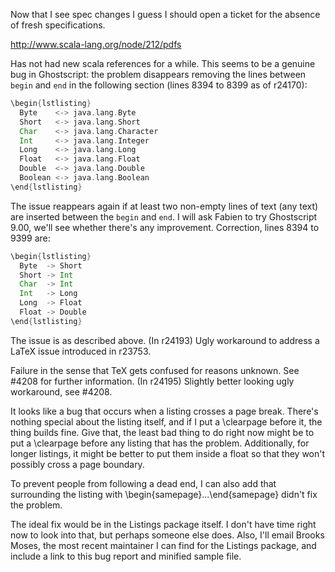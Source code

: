 Now that I see spec changes I guess I should open a ticket for the absence of fresh specifications.

http://www.scala-lang.org/node/212/pdfs

Has not had new scala references for a while.
This seems to be a genuine bug in Ghostscript: the problem disappears removing the lines between `begin` and `end` in the following section (lines 8394 to 8399 as of r24170):
```scala
\begin{lstlisting}
  Byte    <-> java.lang.Byte
  Short   <-> java.lang.Short
  Char    <-> java.lang.Character
  Int     <-> java.lang.Integer
  Long    <-> java.lang.Long
  Float   <-> java.lang.Float
  Double  <-> java.lang.Double
  Boolean <-> java.lang.Boolean
\end{lstlisting}
```
The issue reappears again if at least two non-empty lines of text (any text) are inserted between the `begin` and `end`. I will ask Fabien to try Ghostscript 9.00, we'll see whether there's any improvement.
Correction, lines 8394 to 9399 are:
```scala
\begin{lstlisting}
  Byte  -> Short
  Short -> Int
  Char  -> Int
  Int   -> Long
  Long  -> Float
  Float -> Double
\end{lstlisting}
```
The issue is as described above.
(In r24193) Ugly workaround to address a LaTeX issue introduced in r23753.

Failure in the sense that TeX gets confused for reasons unknown.
See #4208 for further information.
(In r24195) Slightly better looking ugly workaround, see #4208.

It looks like a bug that occurs when a listing crosses a page break. There's nothing special about the listing itself, and if I put a \clearpage before it, the thing builds fine. Give that, the least bad thing to do right now might be to put a \clearpage before any listing that has the problem. Additionally, for longer listings, it might be better to put them inside a float so that they won't possibly cross a page boundary.

To prevent people from following a dead end, I can also add that surrounding the listing with \begin{samepage}...\end{samepage} didn't fix the problem.


The ideal fix would be in the Listings package itself. I don't have time right now to look into that, but perhaps someone else does. Also, I'll email Brooks Moses, the most recent maintainer I can find for the Listings package, and include a link to this bug report and minified sample file.
